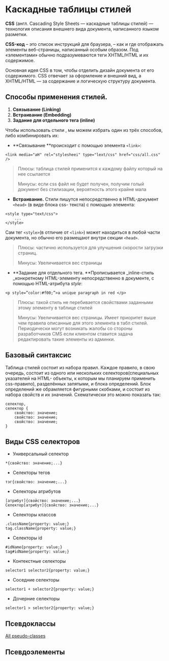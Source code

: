 # Каскадные таблицы стилей

**CSS** \(англ. Cascading Style Sheets — каскадные таблицы стилей\) — технология описания внешнего вида документа, написанного языком разметки.

**CSS-код** – это список инструкций для браузера, – как и где отображать элементы веб-страницы, написанный особым образом. Под «элементами» обычно подразумеваются теги XHTML/HTML и их содержимое.

Основная идея CSS в том, чтобы отделить дизайн документа от его содержимого. CSS отвечает за оформление и внешний вид, а XHTML/HTML — за содержание и логическую структуру документа.

## Способы применения стилей.

1. **Связывание \(Linking\)**
2. **Встраивание \(Embedding\)**
3. **Задание для отдельного тега \(inline\)**



Чтобы использовать стили , мы можем избрать один из трёх способов, либо комбинировать их:

* **Связывание **происходит с помощью элемента `<link>`:

`<link media="aH" rel="stylesheei" type="lext/css" href="css/all.css" />`

> Плюсы: таблица стилей применится к каждому файлу который на нее ссылается
>
> Минусы: если css файл не будет получен, получим голый документ без стилизации, вероятность этого крайне мала

* **Встраивание.** Стили пишутся непосредственно в HTML-документ `<head>` \(в виде блока css- текста\) с помощью элемента:

```
<style type="text/css"> 
    ...
</style>
```

Сам тег `<style>`\(в отличие от `<link>`\) может находиться в любой части документа, но обычно его размещают внутри секции `<head>`.

> Плюсы: частично используется для улучшения скорости загрузки страниц.
>
> Минусы: Увеличивается вес страницы

* **Задание для отдельного тега. **Прописывается _inline-стиль _конкретному HTML-элементу непосредственно в документе, с помощью HTML-атрибута _style_:

`<p style=”color:#f00;”>a unique paragraph in red </p>`

> Плюсы: такой стиль не перебивается свойствами заданными этому элементу в таблице стилей
>
> Минусы: Увеличивается вес страницы. Имеет приоритет выше чем правила описанные для этого элемента в табл стилей. Периодически могут возникать жалобы со стороны разработчиков CMS если клиентом ставится задача редактировать такие элементы из админки.

## Базовый синтаксис

Таблица стилей состоит из набора правил. Каждое правило, в свою очередь, состоит из одного или нескольких селекторов\(специальных указателей на HTML- объекты, к которым мы планируем применить css-правило\), разделённых запятыми, и блока определений. Блок определений же обрамляется фигурными скобками, и состоит из набора свойств и их значений. Схематически это можно показать так:

```
селектор,
селектор {
    свойство: значение;
    свойство: значение;
    свойство: значение;
}
```

## Виды CSS селекторов

* Универсальный селектор

```
*{свойство: значение;...}
```

* Селекторы тегов

```
тэг{свойство: значение;...}
```

* Селекторы атрибутов

```
[атрибут]{свойство: значение;...}
Селектор[атрибут]{свойство: значение;...}
```

* Селекторы классов

```
.className{property: value;}
tag.className{property: value;}
```

* Селекторы id

```
#idName{property: value;}
tag#idName{property: value;}
```

* Контекстные селекторы

```
selector1 selector2{property: value;}
```

* Соседние селекторы

```
selector1 + selector2{property: value;}
```

* Дочерние селекторы

```
selector1 > selector2{property: value;}
```

## Псевдоклассы

[All pseudo-classes](https://www.w3schools.com/css/css_pseudo_classes.asp)

## Псевдоэлементы



